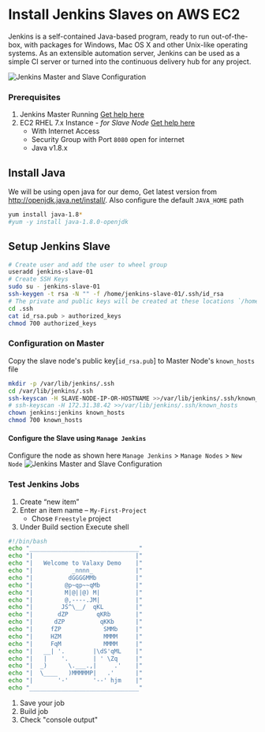 # Install Jenkins Slaves on AWS EC2
Jenkins is a self-contained Java-based program, ready to run out-of-the-box, with packages for Windows, Mac OS X and other Unix-like operating systems. As an extensible automation server, Jenkins can be used as a simple CI server or turned into the continuous delivery hub for any project.

![Jenkins Master and Slave Configuration](https://raw.githubusercontent.com/miztiik/DevOps-Demos/master/setup-jenkins-slave/images/Jenkins%20Master%20and%20Slave%20Configuration.png)

### Prerequisites
1. Jenkins Master Running [Get help here](https://www.youtube.com/watch?v=KDtS6BzJo3A)
1. EC2 RHEL 7.x Instance - _for Slave Node_ [Get help here](https://www.youtube.com/watch?v=KDtS6BzJo3A)
   - With Internet Access
   - Security Group with Port `8080` open for internet
   - Java v1.8.x 

## Install Java
We will be using open java for our demo, Get latest version from http://openjdk.java.net/install/. Also configure the default `JAVA_HOME` path
```sh
yum install java-1.8*
#yum -y install java-1.8.0-openjdk
```
## Setup Jenkins Slave
```sh
# Create user and add the user to wheel group
useradd jenkins-slave-01
# Create SSH Keys
sudo su - jenkins-slave-01
ssh-keygen -t rsa -N "" -f /home/jenkins-slave-01/.ssh/id_rsa
# The private and public keys will be created at these locations `/home/jenkins-slave-01/.ssh/id_rsa` and `/home/jenkins-slave-01/.ssh/id_rsa.pub`
cd .ssh
cat id_rsa.pub > authorized_keys
chmod 700 authorized_keys
```

### Configuration on Master
Copy the slave node's public key[`id_rsa.pub`] to Master Node's `known_hosts` file
```sh
mkdir -p /var/lib/jenkins/.ssh
cd /var/lib/jenkins/.ssh
ssh-keyscan -H SLAVE-NODE-IP-OR-HOSTNAME >>/var/lib/jenkins/.ssh/known_hosts
# ssh-keyscan -H 172.31.38.42 >>/var/lib/jenkins/.ssh/known_hosts
chown jenkins:jenkins known_hosts
chmod 700 known_hosts
```

#### Configure the Slave using `Manage Jenkins`
Configure the node as shown here
`Manage Jenkins` > `Manage Nodes` > `New Node`
![Jenkins Master and Slave Configuration](https://raw.githubusercontent.com/miztiik/DevOps-Demos/master/setup-jenkins-slave/images/Slave-Node-Configuration-01.png)
### Test Jenkins Jobs
1. Create “new item”
1. Enter an item name – `My-First-Project`
   - Chose `Freestyle` project
1. Under Build section
	Execute shell
  ```sh
  #!/bin/bash
echo "_______________________________"
echo "|                             |"
echo "|   Welcome to Valaxy Demo    |"
echo "|           _nnnn_            |"
echo "|          dGGGGMMb           |"
echo "|         @p~qp~~qMb          |"
echo "|         M|@||@) M|          |"
echo "|         @,----.JM|          |"
echo "|        JS^\__/  qKL         |"
echo "|       dZP        qKRb       |"
echo "|      dZP          qKKb      |"
echo "|     fZP            SMMb     |"
echo "|     HZM            MMMM     |"
echo "|     FqM            MMMM     |"
echo "|   __| '.        |\dS'qML    |"
echo "|   |    '.       | ' \Zq     |"
echo "|  _)      \.___.,|     .'    |"
echo "|  \____   )MMMMMP|   .'      |"
echo "|       '-'       '--' hjm    |"
echo "_______________________________"
  ```
1. Save your job 
1. Build job
1. Check "console output"


